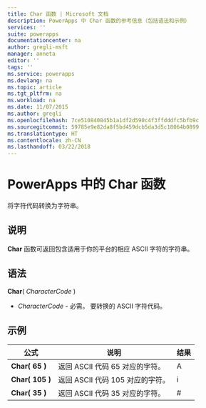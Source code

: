 ```yaml
---
title: Char 函数 | Microsoft 文档
description: PowerApps 中 Char 函数的参考信息（包括语法和示例）
services: ''
suite: powerapps
documentationcenter: na
author: gregli-msft
manager: anneta
editor: ''
tags: ''
ms.service: powerapps
ms.devlang: na
ms.topic: article
ms.tgt_pltfrm: na
ms.workload: na
ms.date: 11/07/2015
ms.author: gregli
ms.openlocfilehash: 7ce510840845b1a1df2d590c4f3ffdddfc5bfb9c
ms.sourcegitcommit: 59785e9e82da8f5bd459dcb5da3d5c18064b0899
ms.translationtype: HT
ms.contentlocale: zh-CN
ms.lasthandoff: 03/22/2018
---
```

# <a name="char-function-in-powerapps"></a>PowerApps 中的 Char 函数
将字符代码转换为字符串。

## <a name="description"></a>说明
**Char** 函数可返回包含适用于你的平台的相应 ASCII 字符的字符串。

## <a name="syntax"></a>语法
**Char**( *CharacterCode* )

* *CharacterCode* - 必需。 要转换的 ASCII 字符代码。

## <a name="examples"></a>示例
| 公式 | 说明 | 结果 |
| --- | --- | --- |
| **Char( 65 )** |返回 ASCII 代码 65 对应的字符。 |A |
| **Char( 105 )** |返回 ASCII 代码 105 对应的字符。 |i |
| **Char( 35 )** |返回 ASCII 代码 35 对应的字符。 |# |


